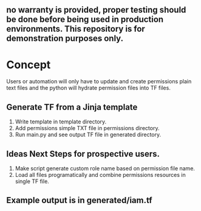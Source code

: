 ## no warranty is provided, proper testing should be done before being used in production environments. This repository is for demonstration purposes only.

# Concept
Users or automation will only have to update and create permissions plain text files and the python will hydrate permission files into TF files.

## Generate TF from a Jinja template

1. Write template in template directory.
2. Add permissions simple TXT file in permissions directory.
3. Run main.py and see output TF file in generated directory.


## Ideas Next Steps for prospective users.

1. Make script generate custom role name based on permission file name.
2. Load all files programatically and combine permissions resources in single TF file.

## Example output is in generated/iam.tf

